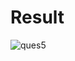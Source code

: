 # Result
![ques5](https://user-images.githubusercontent.com/1488931/141280158-07cce8f1-76c3-4fa3-8e37-c6a8f10c5dbd.png)
